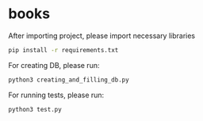 # books

After importing project, please import necessary libraries

```bash 
pip install -r requirements.txt
```

For creating DB, please run:
```bash 
python3 creating_and_filling_db.py
```

For running tests, please run:
```bash 
python3 test.py
```
